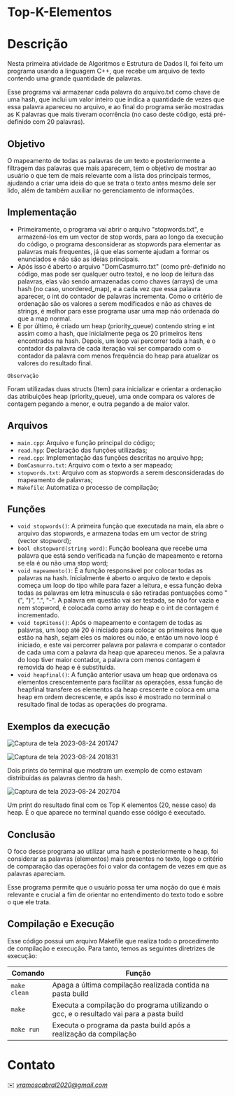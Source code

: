 # Top-K-Elementos

# Descrição

Nesta primeira atividade de Algoritmos e Estrutura de Dados II, foi feito um programa usando a linguagem C++, que recebe um arquivo de texto contendo uma grande quantidade de palavras.

Esse programa vai armazenar cada palavra do arquivo.txt como chave de uma hash, que inclui um valor inteiro que indica a quantidade de vezes que essa palavra apareceu no arquivo, e ao final do programa serão mostradas as K palavras que mais tiveram ocorrência (no caso deste código, está pré-definido com 20 palavras).

## Objetivo

O mapeamento de todas as palavras de um texto e posteriormente a filtragem das palavras que mais aparecem, tem o objetivo de mostrar ao usuário o que tem de mais relevante com a lista dos principais termos, ajudando a criar uma ideia do que se trata o texto antes mesmo dele ser lido, além de também auxiliar no gerenciamento de informações.

## Implementação

- Primeiramente, o programa vai abrir o arquivo "stopwords.txt", e armazená-los em um vector de stop words, para ao longo da execução do código, o programa desconsiderar as stopwords para elementar as palavras mais frequentes, já que elas somente ajudam a formar os enunciados e não são as ideias principais.
- Após isso é aberto o arquivo "DomCasmurro.txt" (como pré-definido no código, mas pode ser qualquer outro texto), e no loop de leitura das palavras, elas vão sendo armazenadas como chaves (arrays) de uma hash (no caso, unordered_map), e a cada vez que essa palavra aparecer, o int do contador de palavras incrementa. Como o critério de ordenação são os valores a serem modificados e não as chaves de strings, é melhor para esse programa usar uma map não ordenada do que a map normal.
- E por último, é criado um heap (priority_queue) contendo string e int assim como a hash, que inicialmente pega os 20 primeiros itens encontrados na hash. Depois, um loop vai percorrer toda a hash, e o contador da palavra de cada iteração vai ser comparado com o contador da palavra com menos frequência do heap para atualizar os valores do resultado final.

```Observação```

Foram utilizadas duas structs (Item) para inicializar e orientar a ordenação das atribuições heap (priority_queue), uma onde compara os valores de contagem pegando a menor, e outra pegando a de maior valor.
## Arquivos

* ```main.cpp```: Arquivo e função principal do código;
* ```read.hpp```: Declaração das funções utilizadas;
* ```read.cpp```: Implementação das funções descritas no arquivo hpp;
* ```DomCasmurro.txt```: Arquivo com o texto a ser mapeado;
* ```stopwords.txt```: Arquivo com as stopwords a serem desconsideradas do mapeamento de palavras;
* ```Makefile```: Automatiza o processo de compilação;

## Funções

* ```void stopwords()```: A primeira função que executada na main, ela abre o arquivo das stopwords, e armazena todas em um vector de string (vector<string> stopword);
* ```bool ehstopword(string word)```: Função booleana que recebe uma palavra que está sendo verificada na função de mapeamento e retorna se ela é ou não uma stop word;
* ```void mapeamento()```: É a função responsável por colocar todas as palavras na hash. Inicialmente é aberto o arquivo de texto e depois começa um loop do tipo while para fazer a leitura, e essa função deixa todas as palavras em letra mínuscula e são retiradas pontuações como "(", ")", ".", "-". A palavra em questão vai ser testada, se não for vazia e nem stopword, é colocada como array do heap e o int de contagem é incrementado.
* ```void topKitens()```: Após o mapeamento e contagem de todas as palavras, um loop até 20 é iniciado para colocar os primeiros itens que estão na hash, sejam eles os maiores ou não, e então um novo loop é iniciado, e este vai percorrer palavra por palavra e comparar o contador de cada uma com a palavra da heap que apareceu menos. Se a palavra do loop tiver maior contador, a palavra com menos contagem é removida do heap e é substituída.
* ```void heapfinal()```: A função anterior usava um heap que ordenava os elementos crescentemente para facilitar as operações, essa função de heapfinal transfere os elementos da heap crescente e coloca em uma heap em ordem decrescente, e após isso é mostrado no terminal o resultado final de todas as operações do programa.

## Exemplos da execução

![Captura de tela 2023-08-24 201747](https://github.com/vramoscabral/Top-K-Elementos/assets/127407951/704612ab-261d-46a6-894f-c2c370782ce5)

![Captura de tela 2023-08-24 201831](https://github.com/vramoscabral/Top-K-Elementos/assets/127407951/024fd295-5833-4ad9-a089-bc4f38e0cd75)

Dois prints do terminal que mostram um exemplo de como estavam distribuídas as palavras dentro da hash.

![Captura de tela 2023-08-24 202704](https://github.com/vramoscabral/Top-K-Elementos/assets/127407951/e690ff59-89e5-4030-a94e-953abb6639ef)

Um print do resultado final com os Top K elementos (20, nesse caso) da heap. É o que aparece no terminal quando esse código é executado.


## Conclusão

O foco desse programa ao utilizar uma hash e posteriormente o heap, foi considerar as palavras (elementos) mais presentes no texto, logo o critério de comparação das operações foi o valor da contagem de vezes em que as palavras apareciam.

Esse programa permite que o usuário possa ter uma noção do que é mais relevante e crucial a fim de orientar no entendimento do texto todo e sobre o que ele trata.

## Compilação e Execução

Esse código possui um arquivo Makefile que realiza todo o procedimento de compilação e execução. Para tanto, temos as seguintes diretrizes de execução:


| Comando                |  Função                                                                                           |                     
| -----------------------| ------------------------------------------------------------------------------------------------- |
|  `make clean`          | Apaga a última compilação realizada contida na pasta build                                        |
|  `make`                | Executa a compilação do programa utilizando o gcc, e o resultado vai para a pasta build           |
|  `make run`            | Executa o programa da pasta build após a realização da compilação                                 |


# Contato

✉️ <i>vramoscabral2020@gmail.com</i>
